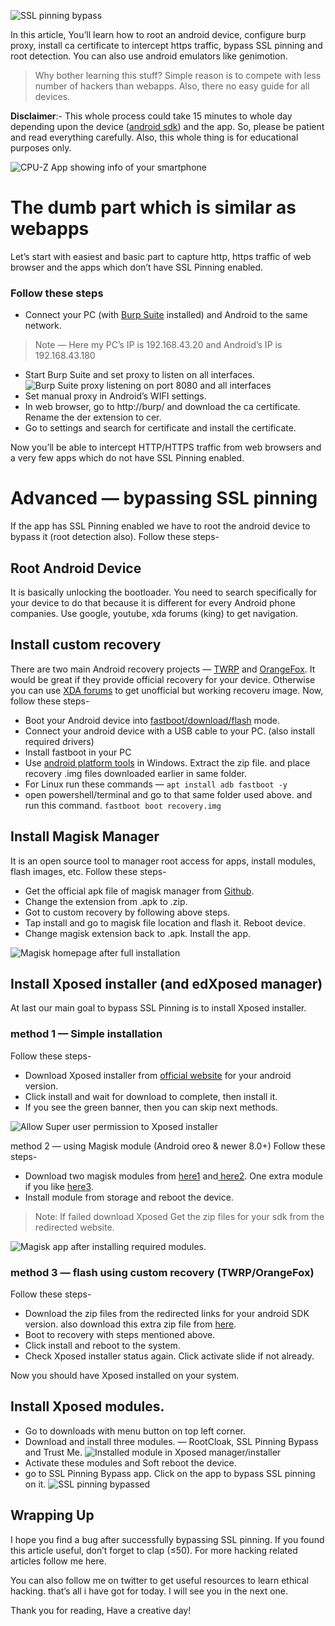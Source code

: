 ![SSL pinning bypass](https://user-images.githubusercontent.com/68191144/179380602-09f43668-ee6b-480e-af62-814a15935d5b.png)

In this article, You’ll learn how to root an android device, configure burp proxy, install ca certificate to intercept https traffic, bypass SSL pinning and root detection. You can also use android emulators like genimotion.

> Why bother learning this stuff? Simple reason is to compete with less number of hackers than webapps. Also, there no easy guide for all devices.

**Disclaimer**:- This whole process could take 15 minutes to whole day depending upon the device ([android sdk](https://developer.android.com/studio/releases/platforms)) and the app. So, please be patient and read everything carefully. Also, this whole thing is for educational purposes only.

![CPU-Z App showing info of your smartphone](https://dev-to-uploads.s3.amazonaws.com/uploads/articles/m30wnjdltsctsnncr8nx.jpg)

# The dumb part which is similar as webapps

Let’s start with easiest and basic part to capture http, https traffic of web browser and the apps which don’t have SSL Pinning enabled.

### Follow these steps

- Connect your PC (with [Burp Suite](https://portswigger.net/) installed) and Android to the same network.
> Note — Here my PC’s IP is 192.168.43.20 and Android’s IP is 192.168.43.180
- Start Burp Suite and set proxy to listen on all interfaces.
![Burp Suite proxy listening on port 8080 and all interfaces](https://dev-to-uploads.s3.amazonaws.com/uploads/articles/tt7hxt7w5usjbq5k4tq5.png) 
- Set manual proxy in Android’s WIFI settings.
- In web browser, go to http://burp/ and download the ca certificate. Rename the der extension to cer.
- Go to settings and search for certificate and install the certificate.

Now you’ll be able to intercept HTTP/HTTPS traffic from web browsers and a very few apps which do not have SSL Pinning enabled.


# Advanced — bypassing SSL pinning
If the app has SSL Pinning enabled we have to root the android device to bypass it (root detection also). Follow these steps-

## Root Android Device
It is basically unlocking the bootloader. You need to search specifically for your device to do that because it is different for every Android phone companies. Use google, youtube, xda forums (king) to get navigation.

## Install custom recovery
There are two main Android recovery projects — [TWRP](https://twrp.me/) and [OrangeFox](https://orangefox.download/). It would be great if they provide official recovery for your device. Otherwise you can use [XDA forums](https://www.xda-developers.com/) to get unofficial but working recoveru image. Now, follow these steps-

- Boot your Android device into [fastboot/download/flash](https://www.ultfone.com/android/what-is-fastboot-mode-android-how-to-enter-exit-it.html) mode.
- Connect your android device with a USB cable to your PC. (also install required drivers)
- Install fastboot in your PC
- Use [android platform tools](https://developer.android.com/studio/releases/platform-tools) in Windows. Extract the zip file. and place recovery .img files downloaded earlier in same folder.
- For Linux run these commands — `apt install adb fastboot -y`
- open powershell/terminal and go to that same folder used above. and run this command. `fastboot boot recovery.img`

## Install Magisk Manager
It is an open source tool to manager root access for apps, install modules, flash images, etc. Follow these steps-

- Get the official apk file of magisk manager from [Github](https://github.com/topjohnwu/Magisk/releases).
- Change the extension from .apk to .zip.
- Got to custom recovery by following above steps.
- Tap install and go to magisk file location and flash it. Reboot device.
- Change magisk extension back to .apk. Install the app.

![Magisk homepage after full installation](https://dev-to-uploads.s3.amazonaws.com/uploads/articles/kyl0eay20awylpk83a37.jpg)

## Install Xposed installer (and edXposed manager)
At last our main goal to bypass SSL Pinning is to install Xposed installer.

### method 1 — Simple installation
Follow these steps-

- Download Xposed installer from [official website](https://repo.xposed.info/module/de.robv.android.xposed.installer) for your android version.
- Click install and wait for download to complete, then install it.
- If you see the green banner, then you can skip next methods.

![Allow Super user permission to Xposed installer](https://dev-to-uploads.s3.amazonaws.com/uploads/articles/73tb1r21ecoxjjhdofw0.jpg)

method 2 — using Magisk module (Android oreo & newer 8.0+)
Follow these steps-

- Download two magisk modules from [here1](https://github.com/Magisk-Modules-Repo/xposed_dalvik/archive/b15b3442bb33154a7f89767a536920460c0e22d6.zip) and[ here2](https://github.com/Magisk-Modules-Repo/riru_edxposed/archive/7293bf52ad17b0cdded2bc94027168481bdea55a.zip). One extra module if you like [here3](https://github.com/Magisk-Modules-Repo/xposed/archive/11e46aadc516b1227e1b3f98a0785b7eecb88c26.zip).
- Install module from storage and reboot the device.
> Note: If failed download Xposed Get the zip files for your sdk from the redirected website.

![Magisk app after installing required modules.](https://dev-to-uploads.s3.amazonaws.com/uploads/articles/alvvb5ochnc2afrn0x8h.jpg)

### method 3 — flash using custom recovery (TWRP/OrangeFox)
Follow these steps-

- Download the zip files from the redirected links for your android SDK version. also download this extra zip file from [here](https://github.com/ElderDrivers/EdXposed/releases/download/v0.5.2.2/EdXposed-v0.5.2.2_4683-master-release.zip).
- Boot to recovery with steps mentioned above.
- Click install and reboot to the system.
- Check Xposed installer status again. Click activate slide if not already.

Now you should have Xposed installed on your system.

## Install Xposed modules.

- Go to downloads with menu button on top left corner.
- Download and install three modules. — RootCloak, SSL Pinning Bypass and Trust Me.
![Installed module in Xposed manager/installer](https://dev-to-uploads.s3.amazonaws.com/uploads/articles/xmy7ektgv40ygfetyjqb.jpg) 
- Activate these modules and Soft reboot the device.
- go to SSL Pinning Bypass app. Click on the app to bypass SSL pinning on it. 
![SSL pinning bypassed](https://dev-to-uploads.s3.amazonaws.com/uploads/articles/983myrny99j6cmxvsfz9.jpg)

## Wrapping Up
 
I hope you find a bug after successfully bypassing SSL pinning. If you found this article useful, don’t forget to clap (≤50). For more hacking related articles follow me here.

You can also follow me on twitter to get useful resources to learn ethical hacking. that’s all i have got for today. I will see you in the next one.

Thank you for reading, Have a creative day!
